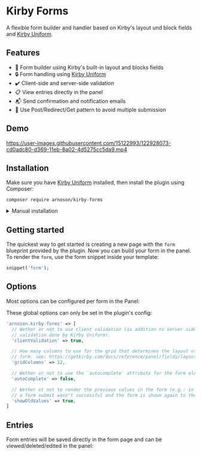 # Kirby Forms

A flexible form builder and handler based on Kirby's layout und block fields and [Kirby Uniform](https://github.com/mzur/kirby-uniform/).

## Features

- 🎨 Form builder using Kirby's built-in layout and blocks fields
- 🔒 Form handling using [Kirby Uniform](https://github.com/mzur/kirby-uniform/)
- ✔️ Client-side and server-side validation
- 📋 View entries directly in the panel
- 📬 Send confirmation and notification emails
- 🔗 Use Post/Redirect/Get pattern to avoid multiple submission

## Demo

https://user-images.githubusercontent.com/15122993/122928073-cd0adc80-d369-11eb-8a02-4d5275cc5da9.mp4

## Installation

Make sure you have [Kirby Uniform](https://github.com/mzur/kirby-uniform/) installed, then install the plugin using Composer:

```shell
composer require arnoson/kirby-forms
```

<details>
  <summary>Manual  installation</summary>
  Download and copy this repository to site/plugins/kirby-forms
</details>

## Getting started

The quickest way to get started is creating a new page with the `form` blueprint provided by the plugin. Now you can build your form in the panel. To render the `form`, use the form snippet inside your template:

```php
snippet('form');
```

## Options

Most options can be configured per form in the Panel:

These global options can only be set in the plugin's config:

```php
'arnoson.kirby-forms' => [
  // Wether or not to use client validation (in addition to server-side
  // validation done by Kirby Uniform).
  'clientValidation' => true,

  // How many columns to use for the grid that determines the layout of the
  // form. see: https://getkirby.com/docs/reference/panel/fields/layout#calculate-the-column-span-value
  'gridColumns' => 12,

  // Wether or not to use the `autocomplete` attribute for the form element.
  'autoComplete' => false,

  // Wether ot not to render the previous values in the form (e.g.: in the case
  // a form submit wasn't successful and the form is shown again to the user)
  'showOldValues' => true,
]
```

## Entries

Form entries will be saved directly in the form page and can be viewed/deleted/edited in the panel:
